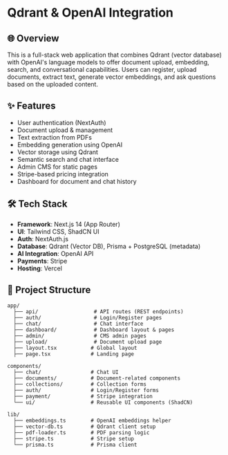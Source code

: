 # Qdrant & OpenAI Integration
## 🌐 Overview

This is a full-stack web application that combines Qdrant (vector database) with OpenAI's language models to offer document upload, embedding, search, and conversational capabilities. Users can register, upload documents, extract text, generate vector embeddings, and ask questions based on the uploaded content.

## ✨ Features

* User authentication (NextAuth)
* Document upload & management
* Text extraction from PDFs
* Embedding generation using OpenAI
* Vector storage using Qdrant
* Semantic search and chat interface
* Admin CMS for static pages
* Stripe-based pricing integration
* Dashboard for document and chat history

## 🛠 Tech Stack

* **Framework**: Next.js 14 (App Router)
* **UI**: Tailwind CSS, ShadCN UI
* **Auth**: NextAuth.js
* **Database**: Qdrant (Vector DB), Prisma + PostgreSQL (metadata)
* **AI Integration**: OpenAI API
* **Payments**: Stripe
* **Hosting**: Vercel

## 📁 Project Structure

```
app/
  ├── api/                  # API routes (REST endpoints)
  ├── auth/                 # Login/Register pages
  ├── chat/                 # Chat interface
  ├── dashboard/            # Dashboard layout & pages
  ├── admin/                # CMS admin pages
  ├── upload/               # Document upload page
  ├── layout.tsx           # Global layout
  ├── page.tsx             # Landing page

components/
  ├── chat/                # Chat UI
  ├── documents/           # Document-related components
  ├── collections/         # Collection forms
  ├── auth/                # Login/Register forms
  ├── payment/             # Stripe integration
  └── ui/                  # Reusable UI components (ShadCN)

lib/
  ├── embeddings.ts        # OpenAI embeddings helper
  ├── vector-db.ts         # Qdrant client setup
  ├── pdf-loader.ts        # PDF parsing logic
  ├── stripe.ts            # Stripe setup
  └── prisma.ts            # Prisma client
```

